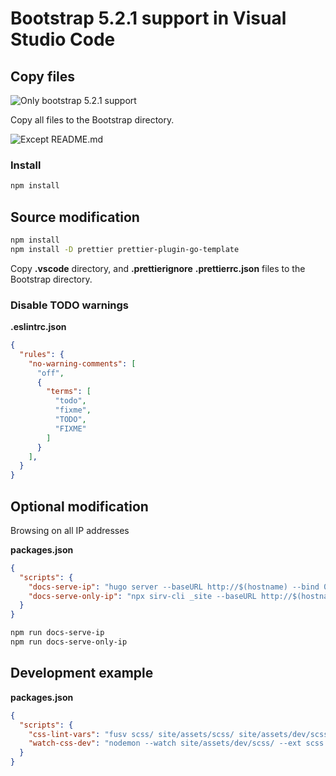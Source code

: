 # Bootstrap 5.2.1 support in Visual Studio Code

## Copy files

![Only bootstrap 5.2.1 support](https://user-images.githubusercontent.com/1266377/189863309-e6640879-236b-4e61-b013-c620d5d937e0.svg)

Copy all files to the Bootstrap directory.

![Except README.md](https://user-images.githubusercontent.com/1266377/189863304-003607a8-c0ea-449d-b27e-38bb82153109.svg)

### Install

```bash
npm install
```

## Source modification

```bash
npm install
npm install -D prettier prettier-plugin-go-template
```

Copy **.vscode** directory, and **.prettierignore** **.prettierrc.json** files to the Bootstrap directory.

### Disable TODO warnings

**.eslintrc.json**

```json
{
  "rules": {
    "no-warning-comments": [
      "off",
      {
        "terms": [
          "todo",
          "fixme",
          "TODO",
          "FIXME"
        ]
      }
    ],
  }
}
```

## Optional modification

Browsing on all IP addresses

**packages.json**

```json
{
  "scripts": {
    "docs-serve-ip": "hugo server --baseURL http://$(hostname) --bind 0.0.0.0 --port 9001 --disableFastRender",
    "docs-serve-only-ip": "npx sirv-cli _site --baseURL http://$(hostname) --bind 0.0.0.0 --port 9001"
  }
}
```

```bash
npm run docs-serve-ip
npm run docs-serve-only-ip
```

## Development example

**packages.json**

```json
{
  "scripts": {
    "css-lint-vars": "fusv scss/ site/assets/scss/ site/assets/dev/scss/",
    "watch-css-dev": "nodemon --watch site/assets/dev/scss/ --ext scss --exec \"npm run css-lint\""
  }
}
```
